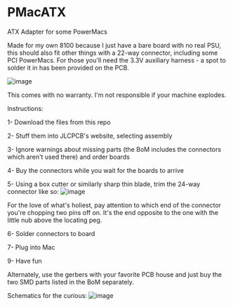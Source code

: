 # PMacATX
ATX Adapter for some PowerMacs


Made for my own 8100 because I just have a bare board with no real PSU, this should also fit other things with a 22-way connector, including some PCI PowerMacs. For those you'll need the 3.3V auxiliary harness - a spot to solder it in has been provided on the PCB.

![image](https://github.com/GeorgeRudolf/PMacATX/assets/24400566/19d45def-aec6-44e8-b74d-0e8084304dd6)



This comes with no warranty. I'm not responsible if your machine explodes.

Instructions:

1- Download the files from this repo

2- Stuff them into JLCPCB's website, selecting assembly

3- Ignore warnings about missing parts (the BoM includes the connectors which aren't used there) and order boards

4- Buy the connectors while you wait for the boards to arrive

5- Using a box cutter or similarly sharp thin blade, trim the 24-way connector like so:
![image](https://github.com/GeorgeRudolf/PMacATX/assets/24400566/94a20cf3-9d9f-49c7-bded-f7e1aba15d30)

For the love of what's holiest, pay attention to which end of the connector you're chopping two pins off on. It's the end opposite to the one with the little nub above the locating peg.

6- Solder connectors to board

7- Plug into Mac

9- Have fun

Alternately, use the gerbers with your favorite PCB house and just buy the two SMD parts listed in the BoM separately.

Schematics for the curious:
![image](https://github.com/GeorgeRudolf/PMacATX/assets/24400566/8e475dac-4ac2-4d16-af47-5ea85f9ff2cb)


